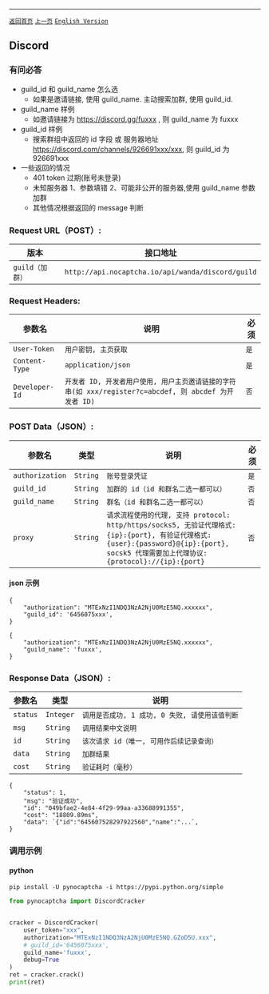 ------
[`返回首页`](../README.md)    [`上一页`](tls.md) [`English Version`](../en-US/discord.md)

## Discord
### 有问必答

* guild_id 和 guild_name 怎么选
    * 如果是邀请链接, 使用 guild_name. 主动搜索加群, 使用 guild_id.
* guild_name 样例
    * 如邀请链接为 https://discord.gg/fuxxx , 则 guild_name 为 fuxxx
* guild_id 样例
    * 搜索群组中返回的 id 字段 或 服务器地址 https://discord.com/channels/926691xxx/xxx, 则 guild_id 为 926691xxx
* 一些返回的情况
    * 401 token 过期(账号未登录)
    * 未知服务器 1、参数填错 2、可能非公开的服务器,使用 guild_name 参数加群
    * 其他情况根据返回的 message 判断

### Request URL（POST）:

| 版本               | 接口地址                                                    |
|------------------|---------------------------------------------------------|
| `guild（加群）` | `http://api.nocaptcha.io/api/wanda/discord/guild` |

### Request Headers:

| 参数名            | 说明                 | 必须  |
|----------------|--------------------|-----|
| `User-Token`   | `用户密钥, 主页获取`       | `是` |
| `Content-Type` | `application/json` | `是` |
| `Developer-Id` | `开发者 ID, 开发者用户使用, 用户主页邀请链接的字符串(如 xxx/register?c=abcdef, 则 abcdef 为开发者 ID)`           | `否` |

### POST Data（JSON）:

| 参数名          | 类型        | 说明                                                                                                                                                             | 必须  |
|--------------|-----------|----------------------------------------------------------------------------------------------------------------------------------------------------------------|-----|
| `authorization`           | `String`  | `账号登录凭证`                                                                                                                          | `是` |
| `guild_id`        | `String`  | `加群的 id（id 和群名二选一都可以）`       | `否` |
| `guild_name`        | `String`  | `群名（id 和群名二选一都可以）`       | `否` |
| `proxy`         | `String`  | `请求流程使用的代理, 支持 protocol: http/https/socks5, 无验证代理格式: {ip}:{port}, 有验证代理格式: {user}:{password}@{ip}:{port}, socsk5 代理需要加上代理协议: {protocol}://{ip}:{port}`   | `否` |

#### json 示例

```
{
    "authorization": "MTExNzI1NDQ3NzA2NjU0MzE5NQ.xxxxxx",
    "guild_id": '6456075xxx',
}
```

```
{
    "authorization": "MTExNzI1NDQ3NzA2NjU0MzE5NQ.xxxxxx",
    "guild_name": 'fuxxx',
}
```

### Response Data（JSON）:

| 参数名            | 类型        | 说明                            |
|----------------|-----------|-------------------------------|
| `status`       | `Integer` | `调用是否成功, 1 成功, 0 失败, 请使用该值判断` |
| `msg`          | `String`  | `调用结果中文说明`                    |
| `id`           | `String`  | `该次请求 id（唯一, 可用作后续记录查询）`      |
| `data`         | `String`  | `加群结果`    |
| `cost`         | `String`  | `验证耗时（毫秒）`                    |

```
{
    "status": 1,
    "msg": "验证成功",
    "id": "049bfae2-4e84-4f29-99aa-a33688991355",
    "cost": "18809.89ms",
    "data": `{"id":"645607528297922560","name":"...`,
}
```

### 调用示例

#### python

```shell
pip install -U pynocaptcha -i https://pypi.python.org/simple
```

```python
from pynocaptcha import DiscordCracker


cracker = DiscordCracker(
    user_token="xxx",
    authorization="MTExNzI1NDQ3NzA2NjU0MzE5NQ.GZoD5U.xxx",
    # guild_id='6456075xxx',
    guild_name='fuxxx',
    debug=True
)
ret = cracker.crack()
print(ret)
```
